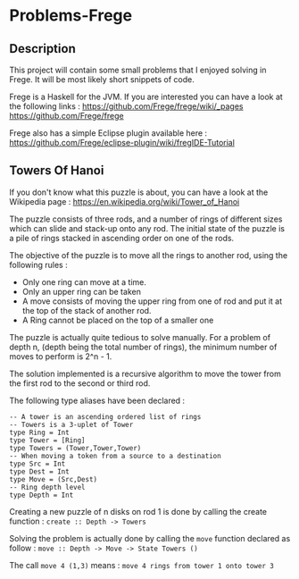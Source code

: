 # Problems-Frege


## Description

This project will contain some small problems that I enjoyed solving in Frege. It will be most likely short snippets of code. 

Frege is a Haskell for the JVM. If you are interested you can have a look at the following links : 
https://github.com/Frege/frege/wiki/_pages
https://github.com/Frege/frege 

Frege also has a simple Eclipse plugin available here : https://github.com/Frege/eclipse-plugin/wiki/fregIDE-Tutorial 


## Towers Of Hanoi

If you don't know what this puzzle is about, you can have a look at the Wikipedia page : https://en.wikipedia.org/wiki/Tower_of_Hanoi

The puzzle consists of three rods, and a number of rings of different sizes which can slide and stack-up onto any rod.
The initial state of the puzzle is a pile of rings stacked in ascending order on one of the rods.

The objective of the puzzle is to move all the rings to another rod, using the following rules :
- Only one ring can move at a time.
- Only an upper ring can be taken
- A move consists of moving the upper ring from one of rod and put it at the top of the stack of another rod.
- A Ring cannot be placed on the top of a smaller one 

The puzzle is actually quite tedious to solve manually. For a problem of depth n, (depth being the total number of rings), the minimum number of moves to perform is 2^n - 1.  


The solution implemented is a recursive algorithm to move the tower from the first rod to the second or third rod.

The following type aliases have been declared :
```
-- A tower is an ascending ordered list of rings
-- Towers is a 3-uplet of Tower
type Ring = Int
type Tower = [Ring]
type Towers = (Tower,Tower,Tower)
-- When moving a token from a source to a destination 
type Src = Int
type Dest = Int
type Move = (Src,Dest)
-- Ring depth level
type Depth = Int 
```

Creating a new puzzle of n disks on rod 1 is done by calling the create function :
```create :: Depth -> Towers```

Solving the problem is actually done by calling the `move` function declared as follow :
```move :: Depth -> Move -> State Towers ()```

The call `move 4 (1,3)` means : `move 4 rings from tower 1 onto tower 3`




